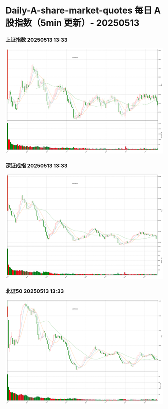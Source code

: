
# Daily-A-share-market-quotes 每日 A 股指数（5min 更新）- 20250513

### 上证指数 20250513 13:33
![](./fig/2025/5/20250513-sh000001.png)

### 深证成指 20250513 13:33
![](./fig/2025/5/20250513-sz399001.png)

### 北证50 20250513 13:33
![](./fig/2025/5/20250513-bj899050.png)

